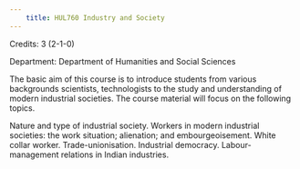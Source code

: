```yaml
---
    title: HUL760 Industry and Society
---
```

Credits: 3 (2-1-0)

Department: Department of Humanities and Social Sciences

The basic aim of this course is to introduce students from various backgrounds scientists, technologists to the study and understanding of modern industrial societies. The course material will focus on the following topics.

Nature and type of industrial society. Workers in modern industrial societies: the work situation; alienation; and embourgeoisement. White collar worker. Trade-unionisation. Industrial democracy. Labour- management relations in Indian industries.